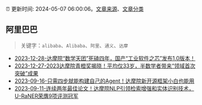 :alarm_clock: 更新时间: 2024-05-07 06:00:06。[文章来源](/README.md)、[文章分类](/TAGS.md)

## 阿里巴巴


> 关键字：`alibaba`、`Alibaba`、`阿里`、`通义`、`达摩`



- [2023-12-28-达摩院“数学天团”死磕四年，国产“工业软件之芯”发布1.0版本！](https://posts.careerengine.us/p/658d2a4ab977de0d5cacd94e) 
- [2023-12-27-2023达摩院青橙奖揭晓！平均仅33岁，半数学者带来“领域首次突破”成果](https://posts.careerengine.us/p/658bef0d52f9653cfdabd04d) 
- [2023-09-16-只需四步就能构建自己的Agent！达摩院新开源框架小白也能用](https://posts.careerengine.us/p/6505910e0cc792354daa5c38) 
- [2023-09-11-连续两年最佳论文！达摩院NLP引领检索增强和实体识别技术，U-RaNER荣膺9项评测冠军](https://posts.careerengine.us/p/64fea2d6b9ef9147141179bd) 
